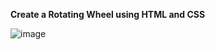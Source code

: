 **Create a Rotating Wheel using HTML and CSS**

![image](https://github.com/user-attachments/assets/4b974457-7db5-4ff7-b941-a641117bb29b)

